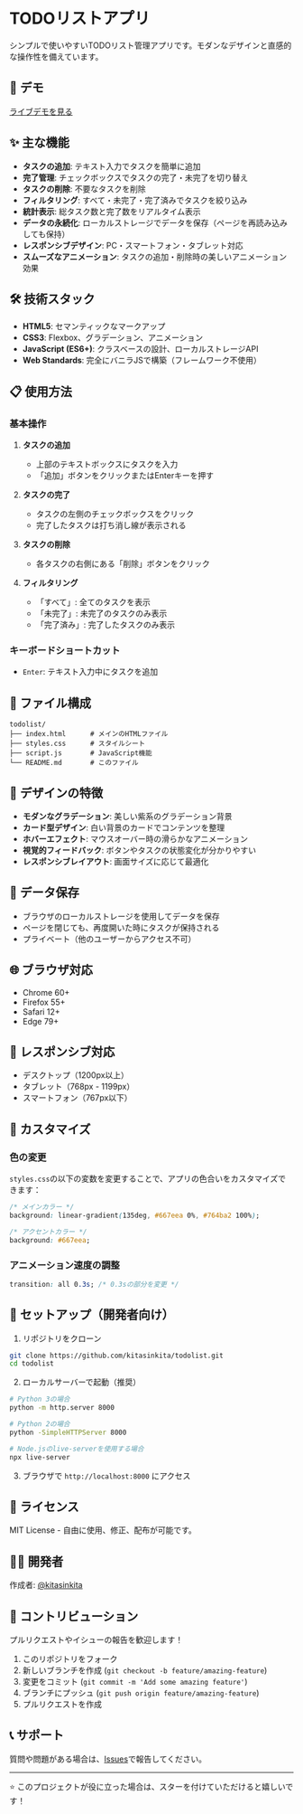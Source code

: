 # TODOリストアプリ

シンプルで使いやすいTODOリスト管理アプリです。モダンなデザインと直感的な操作性を備えています。

## 🚀 デモ

[ライブデモを見る](https://kitasinkita.github.io/todolist/)

## ✨ 主な機能

- **タスクの追加**: テキスト入力でタスクを簡単に追加
- **完了管理**: チェックボックスでタスクの完了・未完了を切り替え
- **タスクの削除**: 不要なタスクを削除
- **フィルタリング**: すべて・未完了・完了済みでタスクを絞り込み
- **統計表示**: 総タスク数と完了数をリアルタイム表示
- **データの永続化**: ローカルストレージでデータを保存（ページを再読み込みしても保持）
- **レスポンシブデザイン**: PC・スマートフォン・タブレット対応
- **スムーズなアニメーション**: タスクの追加・削除時の美しいアニメーション効果

## 🛠️ 技術スタック

- **HTML5**: セマンティックなマークアップ
- **CSS3**: Flexbox、グラデーション、アニメーション
- **JavaScript (ES6+)**: クラスベースの設計、ローカルストレージAPI
- **Web Standards**: 完全にバニラJSで構築（フレームワーク不使用）

## 📋 使用方法

### 基本操作

1. **タスクの追加**
   - 上部のテキストボックスにタスクを入力
   - 「追加」ボタンをクリックまたはEnterキーを押す

2. **タスクの完了**
   - タスクの左側のチェックボックスをクリック
   - 完了したタスクは打ち消し線が表示される

3. **タスクの削除**
   - 各タスクの右側にある「削除」ボタンをクリック

4. **フィルタリング**
   - 「すべて」: 全てのタスクを表示
   - 「未完了」: 未完了のタスクのみ表示
   - 「完了済み」: 完了したタスクのみ表示

### キーボードショートカット

- `Enter`: テキスト入力中にタスクを追加

## 📁 ファイル構成

```
todolist/
├── index.html      # メインのHTMLファイル
├── styles.css      # スタイルシート
├── script.js       # JavaScript機能
└── README.md       # このファイル
```

## 🎨 デザインの特徴

- **モダンなグラデーション**: 美しい紫系のグラデーション背景
- **カード型デザイン**: 白い背景のカードでコンテンツを整理
- **ホバーエフェクト**: マウスオーバー時の滑らかなアニメーション
- **視覚的フィードバック**: ボタンやタスクの状態変化が分かりやすい
- **レスポンシブレイアウト**: 画面サイズに応じて最適化

## 💾 データ保存

- ブラウザのローカルストレージを使用してデータを保存
- ページを閉じても、再度開いた時にタスクが保持される
- プライベート（他のユーザーからアクセス不可）

## 🌐 ブラウザ対応

- Chrome 60+
- Firefox 55+
- Safari 12+
- Edge 79+

## 📱 レスポンシブ対応

- デスクトップ（1200px以上）
- タブレット（768px - 1199px）
- スマートフォン（767px以下）

## 🔧 カスタマイズ

### 色の変更
`styles.css`の以下の変数を変更することで、アプリの色合いをカスタマイズできます：

```css
/* メインカラー */
background: linear-gradient(135deg, #667eea 0%, #764ba2 100%);

/* アクセントカラー */
background: #667eea;
```

### アニメーション速度の調整
```css
transition: all 0.3s; /* 0.3sの部分を変更 */
```

## 🚀 セットアップ（開発者向け）

1. リポジトリをクローン
```bash
git clone https://github.com/kitasinkita/todolist.git
cd todolist
```

2. ローカルサーバーで起動（推奨）
```bash
# Python 3の場合
python -m http.server 8000

# Python 2の場合
python -SimpleHTTPServer 8000

# Node.jsのlive-serverを使用する場合
npx live-server
```

3. ブラウザで `http://localhost:8000` にアクセス

## 📄 ライセンス

MIT License - 自由に使用、修正、配布が可能です。

## 👨‍💻 開発者

作成者: [@kitasinkita](https://github.com/kitasinkita)

## 🤝 コントリビューション

プルリクエストやイシューの報告を歓迎します！

1. このリポジトリをフォーク
2. 新しいブランチを作成 (`git checkout -b feature/amazing-feature`)
3. 変更をコミット (`git commit -m 'Add some amazing feature'`)
4. ブランチにプッシュ (`git push origin feature/amazing-feature`)
5. プルリクエストを作成

## 📞 サポート

質問や問題がある場合は、[Issues](https://github.com/kitasinkita/todolist/issues)で報告してください。

---

⭐ このプロジェクトが役に立った場合は、スターを付けていただけると嬉しいです！